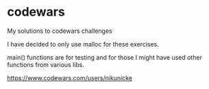 # codewars
My solutions to codewars challenges

I have decided to only use malloc for these exercises.

main() functions are for testing and for those I might have used other functions from various libs.


https://www.codewars.com/users/nikunicke
